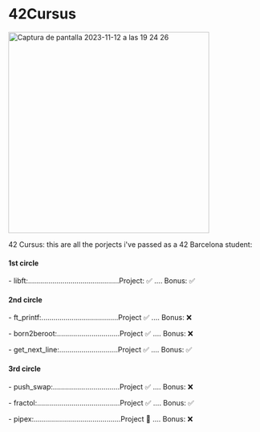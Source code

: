 # 42Cursus
<img width="400" alt="Captura de pantalla 2023-11-12 a las 19 24 26" src="https://github.com/LLuisPP/42Cursus/assets/116104082/f65a01f3-408f-4650-b605-3f83f2dfb50a">

42 Cursus:
this are all the porjects i've passed as a 42 Barcelona student:

<p><h4 align="left">1st circle</h4>
- libft:.............................................Project: ✅ .... Bonus: ✅
<p><h4 align="left">2nd circle</h4>
<p>
- ft_printf:......................................Project ✅ .... Bonus: ❌
</p>
<p>
- born2beroot:...............................Project ✅ .... Bonus: ❌
</p>
<p>
- get_next_line:.............................Project ✅ .... Bonus: ✅
</p>
<p>
<p><h4 align="left">3rd circle</h4>
<p>
- push_swap:.................................Project ✅ .... Bonus: ❌
</p>
<p>
- fractol:.........................................Project ✅ .... Bonus: ✅
</p>
<p>
- pipex:...........................................Project 🎯 .... Bonus: ❌
</p>
